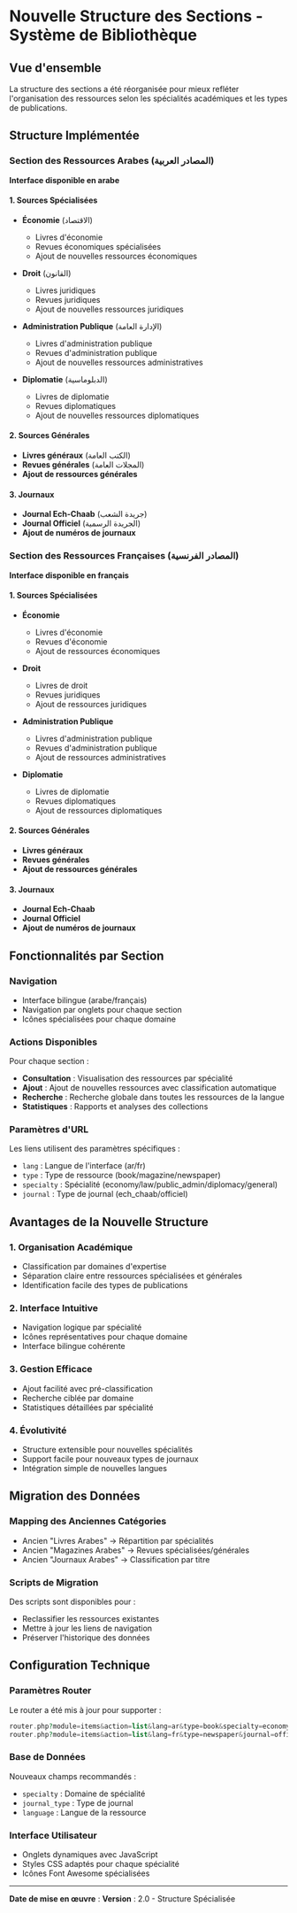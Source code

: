 # Nouvelle Structure des Sections - Système de Bibliothèque

## Vue d'ensemble

La structure des sections a été réorganisée pour mieux refléter l'organisation des ressources selon les spécialités académiques et les types de publications.

## Structure Implémentée

### Section des Ressources Arabes (المصادر العربية)
**Interface disponible en arabe**

#### 1. Sources Spécialisées
- **Économie** (الاقتصاد)
  - Livres d'économie
  - Revues économiques spécialisées
  - Ajout de nouvelles ressources économiques

- **Droit** (القانون)  
  - Livres juridiques
  - Revues juridiques
  - Ajout de nouvelles ressources juridiques

- **Administration Publique** (الإدارة العامة)
  - Livres d'administration publique
  - Revues d'administration publique
  - Ajout de nouvelles ressources administratives

- **Diplomatie** (الدبلوماسية)
  - Livres de diplomatie
  - Revues diplomatiques
  - Ajout de nouvelles ressources diplomatiques

#### 2. Sources Générales
- **Livres généraux** (الكتب العامة)
- **Revues générales** (المجلات العامة)
- **Ajout de ressources générales**

#### 3. Journaux
- **Journal Ech-Chaab** (جريدة الشعب)
- **Journal Officiel** (الجريدة الرسمية)
- **Ajout de numéros de journaux**

### Section des Ressources Françaises (المصادر الفرنسية)
**Interface disponible en français**

#### 1. Sources Spécialisées
- **Économie**
  - Livres d'économie
  - Revues d'économie
  - Ajout de ressources économiques

- **Droit**
  - Livres de droit
  - Revues juridiques
  - Ajout de ressources juridiques

- **Administration Publique**
  - Livres d'administration publique
  - Revues d'administration publique
  - Ajout de ressources administratives

- **Diplomatie**
  - Livres de diplomatie
  - Revues diplomatiques
  - Ajout de ressources diplomatiques

#### 2. Sources Générales
- **Livres généraux**
- **Revues générales**
- **Ajout de ressources générales**

#### 3. Journaux
- **Journal Ech-Chaab**
- **Journal Officiel**
- **Ajout de numéros de journaux**

## Fonctionnalités par Section

### Navigation
- Interface bilingue (arabe/français)
- Navigation par onglets pour chaque section
- Icônes spécialisées pour chaque domaine

### Actions Disponibles
Pour chaque section :
- **Consultation** : Visualisation des ressources par spécialité
- **Ajout** : Ajout de nouvelles ressources avec classification automatique
- **Recherche** : Recherche globale dans toutes les ressources de la langue
- **Statistiques** : Rapports et analyses des collections

### Paramètres d'URL
Les liens utilisent des paramètres spécifiques :
- `lang` : Langue de l'interface (ar/fr)
- `type` : Type de ressource (book/magazine/newspaper)
- `specialty` : Spécialité (economy/law/public_admin/diplomacy/general)
- `journal` : Type de journal (ech_chaab/officiel)

## Avantages de la Nouvelle Structure

### 1. Organisation Académique
- Classification par domaines d'expertise
- Séparation claire entre ressources spécialisées et générales
- Identification facile des types de publications

### 2. Interface Intuitive
- Navigation logique par spécialité
- Icônes représentatives pour chaque domaine
- Interface bilingue cohérente

### 3. Gestion Efficace
- Ajout facilité avec pré-classification
- Recherche ciblée par domaine
- Statistiques détaillées par spécialité

### 4. Évolutivité
- Structure extensible pour nouvelles spécialités
- Support facile pour nouveaux types de journaux
- Intégration simple de nouvelles langues

## Migration des Données

### Mapping des Anciennes Catégories
- Ancien "Livres Arabes" → Répartition par spécialités
- Ancien "Magazines Arabes" → Revues spécialisées/générales
- Ancien "Journaux Arabes" → Classification par titre

### Scripts de Migration
Des scripts sont disponibles pour :
- Reclassifier les ressources existantes
- Mettre à jour les liens de navigation
- Préserver l'historique des données

## Configuration Technique

### Paramètres Router
Le router a été mis à jour pour supporter :
```php
router.php?module=items&action=list&lang=ar&type=book&specialty=economy
router.php?module=items&action=list&lang=fr&type=newspaper&journal=officiel
```

### Base de Données
Nouveaux champs recommandés :
- `specialty` : Domaine de spécialité
- `journal_type` : Type de journal
- `language` : Langue de la ressource

### Interface Utilisateur
- Onglets dynamiques avec JavaScript
- Styles CSS adaptés pour chaque spécialité
- Icônes Font Awesome spécialisées

---

**Date de mise en œuvre** : <?= date('Y-m-d') ?>
**Version** : 2.0 - Structure Spécialisée